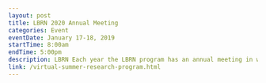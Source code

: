 ```yaml
---
layout: post
title: LBRN 2020 Annual Meeting
categories: Event
eventDate: January 17-18, 2019
startTime: 8:00am
endTime: 5:00pm
description: LBRN Each year the LBRN program has an annual meeting in which program participants from PUI campuses, summer program, committee members and administrators meet to review individual research accomplishments and to discuss the overall program activity. January 17-18, 2020, Save the Date!
link: /virtual-summer-research-program.html
---
```

